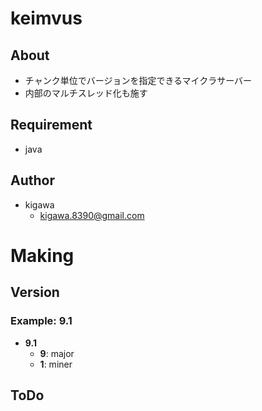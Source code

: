 # keimvus

## About

* チャンク単位でバージョンを指定できるマイクラサーバー
* 内部のマルチスレッド化も施す

## Requirement

* java

## Author

* kigawa
    * kigawa.8390@gmail.com

# Making

## Version

### Example: 9.1

* **9.1**
    * **9**: major
    * **1**: miner

## ToDo
